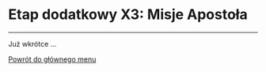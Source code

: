 # <span class="stage-header">Etap dodatkowy X3</span>: Misje Apostoła
---
Już wkrótce ...

[Powrót do głównego menu](index.md)
